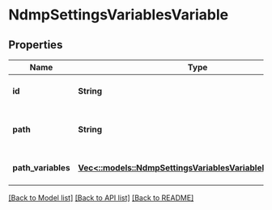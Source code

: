 # NdmpSettingsVariablesVariable

## Properties
Name | Type | Description | Notes
------------ | ------------- | ------------- | -------------
**id** | **String** | The unique display id | [optional] [default to null]
**path** | **String** | Return variables of the backup path. | [optional] [default to null]
**path_variables** | [**Vec<::models::NdmpSettingsVariablesVariablePathVariable>**](NdmpSettingsVariablesVariablePathVariable.md) |  | [optional] [default to null]

[[Back to Model list]](../README.md#documentation-for-models) [[Back to API list]](../README.md#documentation-for-api-endpoints) [[Back to README]](../README.md)


